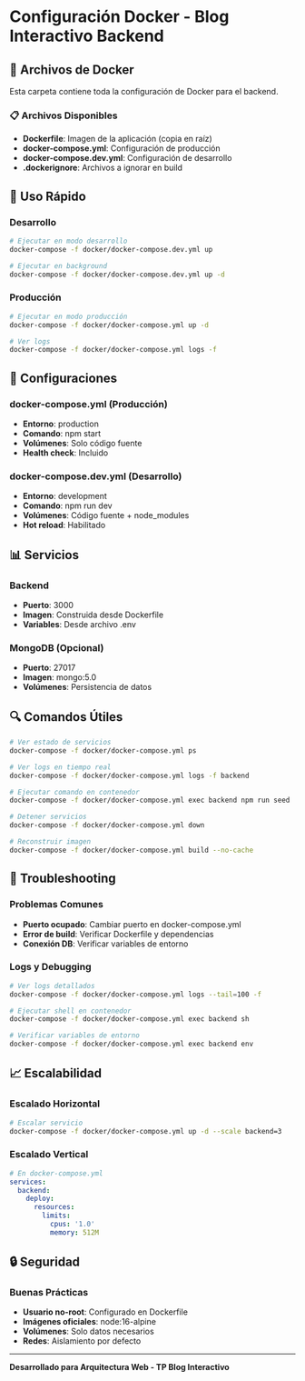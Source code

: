 # Configuración Docker - Blog Interactivo Backend

## 📁 Archivos de Docker

Esta carpeta contiene toda la configuración de Docker para el backend.

### 📋 Archivos Disponibles

- **Dockerfile**: Imagen de la aplicación (copia en raíz)
- **docker-compose.yml**: Configuración de producción
- **docker-compose.dev.yml**: Configuración de desarrollo
- **.dockerignore**: Archivos a ignorar en build

## 🚀 Uso Rápido

### Desarrollo
```bash
# Ejecutar en modo desarrollo
docker-compose -f docker/docker-compose.dev.yml up

# Ejecutar en background
docker-compose -f docker/docker-compose.dev.yml up -d
```

### Producción
```bash
# Ejecutar en modo producción
docker-compose -f docker/docker-compose.yml up -d

# Ver logs
docker-compose -f docker/docker-compose.yml logs -f
```

## 🔧 Configuraciones

### docker-compose.yml (Producción)
- **Entorno**: production
- **Comando**: npm start
- **Volúmenes**: Solo código fuente
- **Health check**: Incluido

### docker-compose.dev.yml (Desarrollo)
- **Entorno**: development
- **Comando**: npm run dev
- **Volúmenes**: Código fuente + node_modules
- **Hot reload**: Habilitado

## 📊 Servicios

### Backend
- **Puerto**: 3000
- **Imagen**: Construida desde Dockerfile
- **Variables**: Desde archivo .env

### MongoDB (Opcional)
- **Puerto**: 27017
- **Imagen**: mongo:5.0
- **Volúmenes**: Persistencia de datos

## 🔍 Comandos Útiles

```bash
# Ver estado de servicios
docker-compose -f docker/docker-compose.yml ps

# Ver logs en tiempo real
docker-compose -f docker/docker-compose.yml logs -f backend

# Ejecutar comando en contenedor
docker-compose -f docker/docker-compose.yml exec backend npm run seed

# Detener servicios
docker-compose -f docker/docker-compose.yml down

# Reconstruir imagen
docker-compose -f docker/docker-compose.yml build --no-cache
```

## 🚨 Troubleshooting

### Problemas Comunes
- **Puerto ocupado**: Cambiar puerto en docker-compose.yml
- **Error de build**: Verificar Dockerfile y dependencias
- **Conexión DB**: Verificar variables de entorno

### Logs y Debugging
```bash
# Ver logs detallados
docker-compose -f docker/docker-compose.yml logs --tail=100 -f

# Ejecutar shell en contenedor
docker-compose -f docker/docker-compose.yml exec backend sh

# Verificar variables de entorno
docker-compose -f docker/docker-compose.yml exec backend env
```

## 📈 Escalabilidad

### Escalado Horizontal
```bash
# Escalar servicio
docker-compose -f docker/docker-compose.yml up -d --scale backend=3
```

### Escalado Vertical
```yaml
# En docker-compose.yml
services:
  backend:
    deploy:
      resources:
        limits:
          cpus: '1.0'
          memory: 512M
```

## 🔒 Seguridad

### Buenas Prácticas
- **Usuario no-root**: Configurado en Dockerfile
- **Imágenes oficiales**: node:16-alpine
- **Volúmenes**: Solo datos necesarios
- **Redes**: Aislamiento por defecto

---

**Desarrollado para Arquitectura Web - TP Blog Interactivo**



